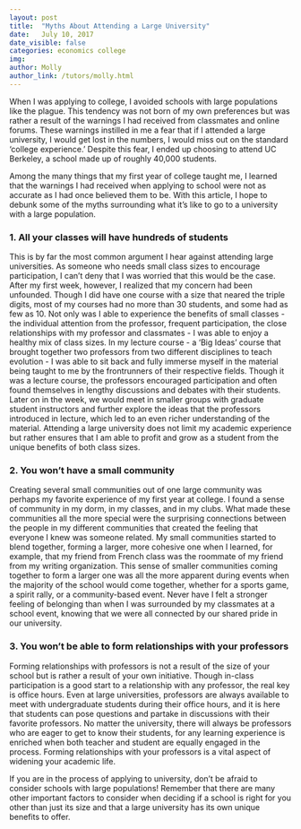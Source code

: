 ```yaml
---
layout: post
title:  "Myths About Attending a Large University"
date:   July 10, 2017
date_visible: false
categories: economics college
img:
author: Molly
author_link: /tutors/molly.html
---
```


When I was applying to college, I avoided schools with large populations like the plague. This tendency was not born of my own preferences but was rather a result of the warnings I had received from classmates and online forums. These warnings instilled in me a fear that if I attended a large university, I would get lost in the numbers, I would miss out on the standard ‘college experience.’ Despite this fear, I ended up choosing to attend UC Berkeley, a school made up of roughly 40,000 students.
<!--more-->
Among the many things that my first year of college taught me, I learned that the warnings I had received when applying to school were not as accurate as I had once believed them to be. With this article, I hope to debunk some of the myths surrounding what it’s like to go to a university with a large population.

### 1. All your classes will have hundreds of students

This is by far the most common argument I hear against attending large universities. As someone who needs small class sizes to encourage participation, I can’t deny that I was worried that this would be the case. After my first week, however, I realized that my concern had been unfounded. Though I did have one course with a size that neared the triple digits, most of my courses had no more than 30 students, and some had as few as 10. Not only was I able to experience the benefits of small classes - the individual attention from the professor, frequent participation, the close relationships with my professor and classmates - I was able to enjoy a healthy mix of class sizes. In my lecture course - a ‘Big Ideas’ course that brought together two professors from two different disciplines to teach evolution -  I was able to sit back and fully immerse myself in the material being taught to me by the frontrunners of their respective fields. Though it was a lecture course, the professors encouraged participation and often found themselves in lengthy discussions and debates with their students. Later on in the week, we would meet in smaller groups with graduate student instructors and further explore the ideas that the professors introduced in lecture, which led to an even richer understanding of the material. Attending a large university does not limit my academic experience but rather ensures that I am able to profit and grow as a student from the unique benefits of both class sizes.

### 2. You won’t have a small community

Creating several small communities out of one large community was perhaps my favorite experience of my first year at college. I found a sense of community in my dorm, in my classes, and in my clubs. What made these communities all the more special were the surprising connections between the people in my different communities that created the feeling that everyone I knew was someone related. My small communities started to blend together, forming a larger, more cohesive one when I learned, for example, that my friend from French class was the roommate of my friend from my writing organization. This sense of smaller communities coming together to form a larger one was all the more apparent during events when the majority of the school would come together, whether for a sports game, a spirit rally, or a community-based event. Never have I felt a stronger feeling of belonging than when I was surrounded by my classmates at a school event, knowing that we were all connected by our shared pride in our university.

### 3. You won’t be able to form relationships with your professors

Forming relationships with professors is not a result of the size of your school but is rather a result of your own initiative. Though in-class participation is a good start to a relationship with any professor, the real key is office hours. Even at large universities, professors are always available to meet with undergraduate students during their office hours, and it is here that students can pose questions and partake in discussions with their favorite professors. No matter the university, there will always be professors who are eager to get to know their students, for any learning experience is enriched when both teacher and student are equally engaged in the process. Forming relationships with your professors is a vital aspect of widening your academic life.

If you are in the process of applying to university, don’t be afraid to consider schools with large populations! Remember that there are many other important factors to consider when deciding if a school is right for you other than just its size and that a large university has its own unique benefits to offer.
